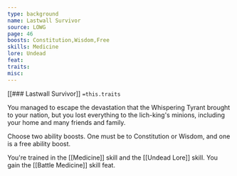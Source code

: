 ```yaml
---
type: background
name: Lastwall Survivor 
source: LOWG
page: 46
boosts: Constitution,Wisdom,Free
skills: Medicine
lore: Undead
feat: 
traits: 
misc: 
---
```


[[### Lastwall Survivor]]
`=this.traits`


You managed to escape the devastation that the Whispering Tyrant brought to your nation, but you lost everything to the lich-king's minions, including your home and many friends and family.

Choose two ability boosts. One must be to Constitution or Wisdom, and one is a free ability boost.

You're trained in the [[Medicine]] skill and the [[Undead Lore]] skill. You gain the [[Battle Medicine]] skill feat.

